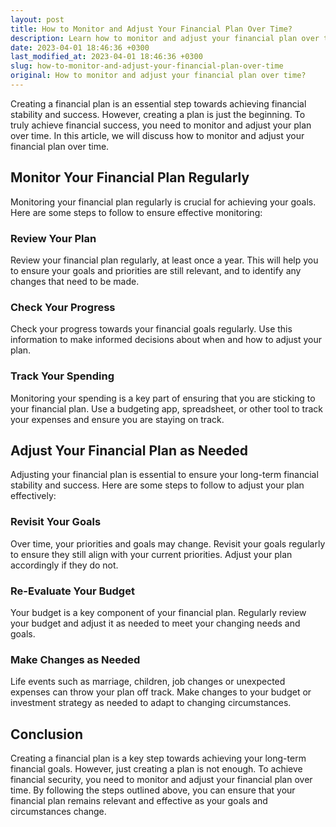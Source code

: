 ```yaml
---
layout: post
title: How to Monitor and Adjust Your Financial Plan Over Time?
description: Learn how to monitor and adjust your financial plan over time to ensure your financial stability and success.
date: 2023-04-01 18:46:36 +0300
last_modified_at: 2023-04-01 18:46:36 +0300
slug: how-to-monitor-and-adjust-your-financial-plan-over-time
original: How to monitor and adjust your financial plan over time?
---
```

Creating a financial plan is an essential step towards achieving financial stability and success. However, creating a plan is just the beginning. To truly achieve financial success, you need to monitor and adjust your plan over time. In this article, we will discuss how to monitor and adjust your financial plan over time.

## Monitor Your Financial Plan Regularly

Monitoring your financial plan regularly is crucial for achieving your goals. Here are some steps to follow to ensure effective monitoring:

### Review Your Plan

Review your financial plan regularly, at least once a year. This will help you to ensure your goals and priorities are still relevant, and to identify any changes that need to be made.

### Check Your Progress

Check your progress towards your financial goals regularly. Use this information to make informed decisions about when and how to adjust your plan. 

### Track Your Spending

Monitoring your spending is a key part of ensuring that you are sticking to your financial plan. Use a budgeting app, spreadsheet, or other tool to track your expenses and ensure you are staying on track.

## Adjust Your Financial Plan as Needed

Adjusting your financial plan is essential to ensure your long-term financial stability and success. Here are some steps to follow to adjust your plan effectively:

### Revisit Your Goals

Over time, your priorities and goals may change. Revisit your goals regularly to ensure they still align with your current priorities. Adjust your plan accordingly if they do not.

### Re-Evaluate Your Budget

Your budget is a key component of your financial plan. Regularly review your budget and adjust it as needed to meet your changing needs and goals.

### Make Changes as Needed

Life events such as marriage, children, job changes or unexpected expenses can throw your plan off track. Make changes to your budget or investment strategy as needed to adapt to changing circumstances.

## Conclusion

Creating a financial plan is a key step towards achieving your long-term financial goals. However, just creating a plan is not enough. To achieve financial security, you need to monitor and adjust your financial plan over time. By following the steps outlined above, you can ensure that your financial plan remains relevant and effective as your goals and circumstances change.